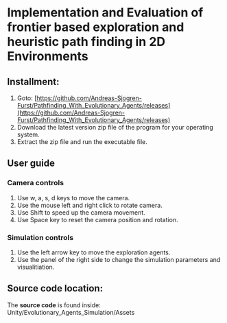 # Implementation and Evaluation of frontier based exploration and heuristic path finding in 2D Environments

## Installment:
1. Goto: [https://github.com/Andreas-Sjogren-Furst/Pathfinding_With_Evolutionary_Agents/releases](https://github.com/Andreas-Sjogren-Furst/Pathfinding_With_Evolutionary_Agents/releases)
2. Download the latest version zip file of the program for your operating system. 
3. Extract the zip file and run the executable file.

## User guide 
### Camera controls
1. Use w, a, s, d keys to move the camera. 
2. Use the mouse left and right click to rotate camera.
3. Use Shift to speed up the camera movement.
4. Use Space key to reset the camera position and rotation.
### Simulation controls
1. Use the left arrow key to move the exploration agents. 
2. Use the panel of the right side to change the simulation parameters and visualitiation. 




## Source code location: 
The **source code** is found inside: Unity/Evolutionary_Agents_Simulation/Assets



